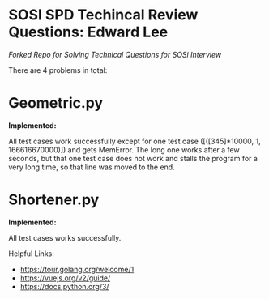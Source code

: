 # SOSI SPD Techincal Review Questions: Edward Lee

*Forked Repo for Solving Technical Questions for SOSi Interview*

There are 4 problems in total:

# Geometric.py

**Implemented:**

All test cases work successfully except for one test case ([([345]*10000, 1, 166616670000)]) and gets MemError. The long one works after a few seconds, but that one test case does not work and stalls the program for a very long time, so that line was moved to the end. 


# Shortener.py

**Implemented:**

All test cases works successfully. 

Helpful Links:  
- https://tour.golang.org/welcome/1
- https://vuejs.org/v2/guide/
- https://docs.python.org/3/
